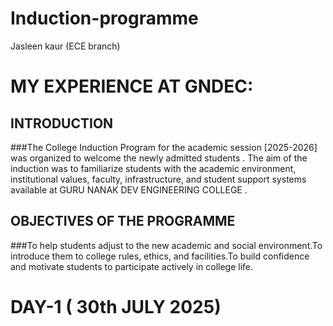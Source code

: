# Induction-programme
Jasleen kaur (ECE branch)
# MY EXPERIENCE AT GNDEC:
## INTRODUCTION 
###The College Induction Program for the academic session [2025-2026] was organized to welcome the newly admitted students . The aim of the induction was to familiarize students with the academic environment, institutional values, faculty, infrastructure, and student support systems available at GURU NANAK DEV ENGINEERING COLLEGE .
## OBJECTIVES OF THE PROGRAMME 
###To help students adjust to the new academic and social environment.To introduce them to college rules, ethics, and facilities.To build confidence and motivate students to participate actively in college life.
# DAY-1 ( 30th JULY 2025)
